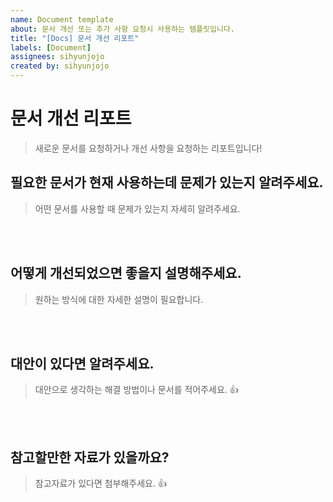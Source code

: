 ```yaml
---
name: Document template
about: 문서 개선 또는 추가 사항 요청시 사용하는 템플릿입니다.
title: "[Docs] 문서 개선 리포트"
labels: [Document]
assignees: sihyunjojo
created by: sihyunjojo
---
```


# 문서 개선 리포트
> 새로운 문서를 요청하거나 개선 사항을 요청하는 리포트입니다!

## 필요한 문서가 현재 사용하는데 문제가 있는지 알려주세요.
> 어떤 문서를 사용할 때 문제가 있는지 자세히 알려주세요.
<!-- 아래 작성 -->



<br><br>
## 어떻게 개선되었으면 좋을지 설명해주세요.
> 원하는 방식에 대한 자세한 설명이 필요합니다.
<!-- 아래 작성 -->



<br><br>
## 대안이 있다면 알려주세요.
> 대안으로 생각하는 해결 방법이나 문서를 적어주세요. 👍
<!-- 아래 작성 -->



<br><br>
## 참고할만한 자료가 있을까요?
> 참고자료가 있다면 첨부해주세요. 👍
<!-- 아래 작성 -->



<br><br><br>
